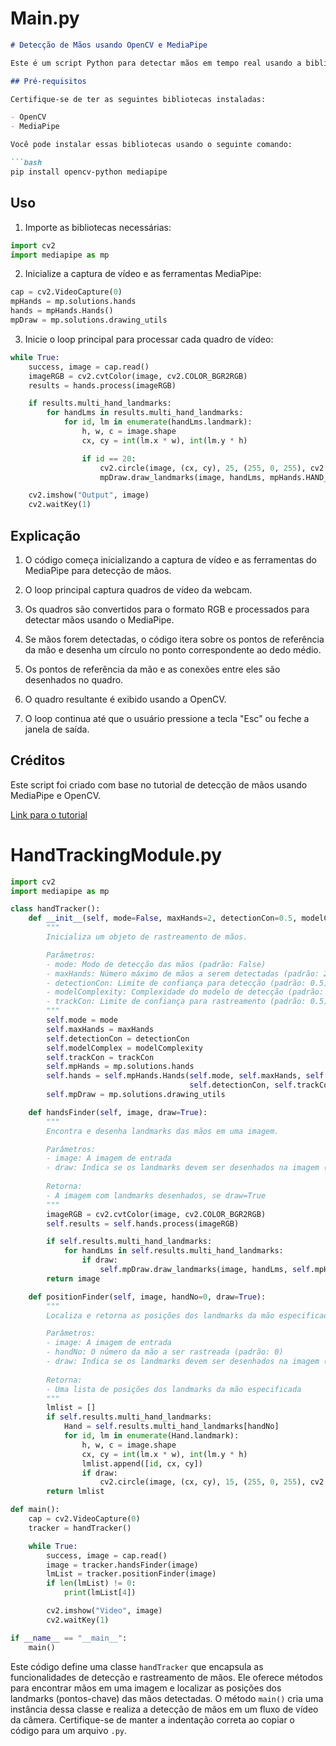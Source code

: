 # Main.py

```markdown
# Detecção de Mãos usando OpenCV e MediaPipe

Este é um script Python para detectar mãos em tempo real usando a biblioteca OpenCV e a biblioteca MediaPipe.

## Pré-requisitos

Certifique-se de ter as seguintes bibliotecas instaladas:

- OpenCV
- MediaPipe

Você pode instalar essas bibliotecas usando o seguinte comando:

```bash
pip install opencv-python mediapipe
```

## Uso

1. Importe as bibliotecas necessárias:

```python
import cv2
import mediapipe as mp
```

2. Inicialize a captura de vídeo e as ferramentas MediaPipe:

```python
cap = cv2.VideoCapture(0)
mpHands = mp.solutions.hands
hands = mpHands.Hands()
mpDraw = mp.solutions.drawing_utils
```

3. Inicie o loop principal para processar cada quadro de vídeo:

```python
while True:
    success, image = cap.read()
    imageRGB = cv2.cvtColor(image, cv2.COLOR_BGR2RGB)
    results = hands.process(imageRGB)

    if results.multi_hand_landmarks:
        for handLms in results.multi_hand_landmarks: 
            for id, lm in enumerate(handLms.landmark):
                h, w, c = image.shape
                cx, cy = int(lm.x * w), int(lm.y * h)

                if id == 20:
                    cv2.circle(image, (cx, cy), 25, (255, 0, 255), cv2.FILLED)
                    mpDraw.draw_landmarks(image, handLms, mpHands.HAND_CONNECTIONS)

    cv2.imshow("Output", image)
    cv2.waitKey(1)
```

## Explicação

1. O código começa inicializando a captura de vídeo e as ferramentas do MediaPipe para detecção de mãos.

2. O loop principal captura quadros de vídeo da webcam.

3. Os quadros são convertidos para o formato RGB e processados ​​para detectar mãos usando o MediaPipe.

4. Se mãos forem detectadas, o código itera sobre os pontos de referência da mão e desenha um círculo no ponto correspondente ao dedo médio.

5. Os pontos de referência da mão e as conexões entre eles são desenhados no quadro.

6. O quadro resultante é exibido usando a OpenCV.

7. O loop continua até que o usuário pressione a tecla "Esc" ou feche a janela de saída.


## Créditos

Este script foi criado com base no tutorial de detecção de mãos usando MediaPipe e OpenCV.

[Link para o tutorial](https://google.github.io/mediapipe/solutions/hands)

# HandTrackingModule.py 

```python
import cv2
import mediapipe as mp

class handTracker():
    def __init__(self, mode=False, maxHands=2, detectionCon=0.5, modelComplexity=1, trackCon=0.5):
        """
        Inicializa um objeto de rastreamento de mãos.

        Parâmetros:
        - mode: Modo de detecção das mãos (padrão: False)
        - maxHands: Número máximo de mãos a serem detectadas (padrão: 2)
        - detectionCon: Limite de confiança para detecção (padrão: 0.5)
        - modelComplexity: Complexidade do modelo de detecção (padrão: 1)
        - trackCon: Limite de confiança para rastreamento (padrão: 0.5)
        """
        self.mode = mode
        self.maxHands = maxHands
        self.detectionCon = detectionCon
        self.modelComplex = modelComplexity
        self.trackCon = trackCon
        self.mpHands = mp.solutions.hands
        self.hands = self.mpHands.Hands(self.mode, self.maxHands, self.modelComplex,
                                        self.detectionCon, self.trackCon)
        self.mpDraw = mp.solutions.drawing_utils

    def handsFinder(self, image, draw=True):
        """
        Encontra e desenha landmarks das mãos em uma imagem.

        Parâmetros:
        - image: A imagem de entrada
        - draw: Indica se os landmarks devem ser desenhados na imagem (padrão: True)
        
        Retorna:
        - A imagem com landmarks desenhados, se draw=True
        """
        imageRGB = cv2.cvtColor(image, cv2.COLOR_BGR2RGB)
        self.results = self.hands.process(imageRGB)

        if self.results.multi_hand_landmarks:
            for handLms in self.results.multi_hand_landmarks:
                if draw:
                    self.mpDraw.draw_landmarks(image, handLms, self.mpHands.HAND_CONNECTIONS)
        return image

    def positionFinder(self, image, handNo=0, draw=True):
        """
        Localiza e retorna as posições dos landmarks da mão especificada.

        Parâmetros:
        - image: A imagem de entrada
        - handNo: O número da mão a ser rastreada (padrão: 0)
        - draw: Indica se os landmarks devem ser desenhados na imagem (padrão: True)
        
        Retorna:
        - Uma lista de posições dos landmarks da mão especificada
        """
        lmlist = []
        if self.results.multi_hand_landmarks:
            Hand = self.results.multi_hand_landmarks[handNo]
            for id, lm in enumerate(Hand.landmark):
                h, w, c = image.shape
                cx, cy = int(lm.x * w), int(lm.y * h)
                lmlist.append([id, cx, cy])
                if draw:
                    cv2.circle(image, (cx, cy), 15, (255, 0, 255), cv2.FILLED)
        return lmlist

def main():
    cap = cv2.VideoCapture(0)
    tracker = handTracker()

    while True:
        success, image = cap.read()
        image = tracker.handsFinder(image)
        lmList = tracker.positionFinder(image)
        if len(lmList) != 0:
            print(lmList[4])

        cv2.imshow("Video", image)
        cv2.waitKey(1)

if __name__ == "__main__":
    main()
```

Este código define uma classe `handTracker` que encapsula as funcionalidades de detecção e rastreamento de mãos. Ele oferece métodos para encontrar mãos em uma imagem e localizar as posições dos landmarks (pontos-chave) das mãos detectadas. O método `main()` cria uma instância dessa classe e realiza a detecção de mãos em um fluxo de vídeo da câmera. Certifique-se de manter a indentação correta ao copiar o código para um arquivo `.py`.





